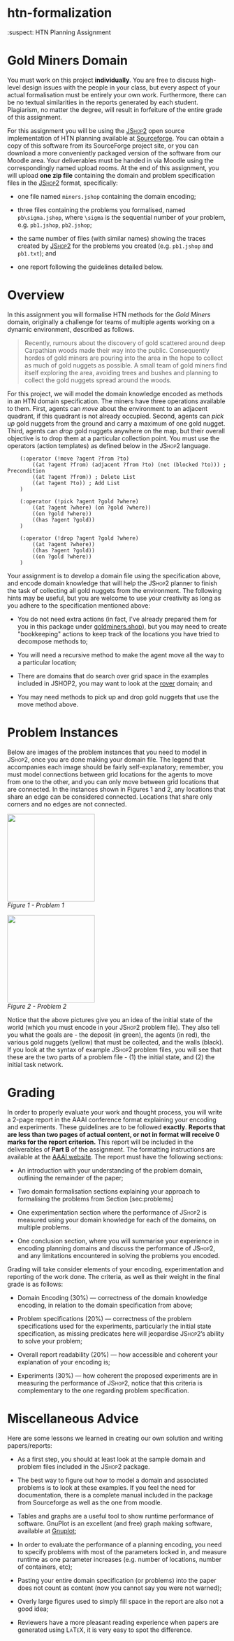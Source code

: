 # htn-formalization
:suspect: HTN Planning Assignment

Gold Miners Domain
==================

You must work on this project **individually**. You are free to discuss high-level design issues with the people in your class, but every aspect of your actual formalisation must be entirely your own work. Furthermore, there can be no textual similarities in the reports generated by each student. Plagiarism, no matter the degree, will result in forfeiture of the entire grade of this assignment.

For this assignment you will be using the <span style="font-variant:small-caps;">[JShop2](https://sourceforge.net/projects/shop/files/JSHOP2/)</span> open source implementation of HTN planning available at [Sourceforge](https://sourceforge.net/projects/shop/files/JSHOP2/). You can obtain a copy of this software from its SourceForge project site, or you can download a more conveniently packaged version of the software from our Moodle area. Your deliverables must be handed in via Moodle using the correspondingly named upload rooms. At the end of this assignment, you will upload **one zip file** containing the domain and problem specification files in the <span style="font-variant:small-caps;">[JShop2](https://sourceforge.net/projects/shop/files/JSHOP2/)</span> format, specifically:

-   one file named `miners.jshop` containing the domain encoding;

-   three files containing the problems you formalised, named `pb\sigma.jshop`, where `\sigma` is the sequential number of your problem, e.g. `pb1.jshop`, `pb2.jshop`;

-   the same number of files (with similar names) showing the traces created by <span style="font-variant:small-caps;">[JShop2](https://sourceforge.net/projects/shop/files/JSHOP2/)</span> for the problems you created (e.g. `pb1.jshop` and `pb1.txt`); and

-   one report following the guidelines detailed below.

Overview
========

In this assignment you will formalise HTN methods for the *Gold Miners* domain, originally a challenge for teams of multiple agents working on a dynamic environment, described as follows.

> Recently, rumours about the discovery of gold scattered around deep Carpathian woods made their way into the public. Consequently hordes of gold miners are pouring into the area in the hope to collect as much of gold nuggets as possible. A small team of gold miners find itself exploring the area, avoiding trees and bushes and planning to collect the gold nuggets spread around the woods.

For this project, we will model the domain knowledge encoded as methods in an HTN domain specification. The miners have three operations available to them. First, agents can *move* about the environment to an adjacent quadrant, if this quadrant is not already occupied. Second, agents can *pick up* gold nuggets from the ground and carry a maximum of one gold nugget. Third, agents can *drop* gold nuggets anywhere on the map, but their overall objective is to drop them at a particular collection point. You must use the operators (action templates) as defined below in the <span style="font-variant:small-caps;">JShop2</span> language.

```LISP
    (:operator (!move ?agent ?from ?to)
        ((at ?agent ?from) (adjacent ?from ?to) (not (blocked ?to))) ; Precondition
        ((at ?agent ?from)) ; Delete List
        ((at ?agent ?to)) ; Add List
    )

    (:operator (!pick ?agent ?gold ?where)
        ((at ?agent ?where) (on ?gold ?where))
        ((on ?gold ?where))
        ((has ?agent ?gold))
    )   

    (:operator (!drop ?agent ?gold ?where)
        ((at ?agent ?where))
        ((has ?agent ?gold))
        ((on ?gold ?where))
    )
```

Your assignment is to develop a domain file using the specification above, and encode domain knowledge that will help the <span style="font-variant:small-caps;">JShop2</span> planner to finish the task of collecting all gold nuggets from the environment. The following hints may be useful, but you are welcome to use your creativity as long as you adhere to the specification mentioned above:

-   You do not need extra actions (in fact, I've already prepared them for you in this package under [goldminers.shop](htn/goldminers.shop)), but you may need to create "bookkeeping" actions to keep track of the locations you have tried to decompose methods to;

-   You will need a recursive method to make the agent move all the way to a particular location;

-   There are domains that do search over grid space in the examples included in JSHOP2, you may want to look at the [rover](jshop2/examples/rover) domain; and

-   You may need methods to pick up and drop gold nuggets that use the move method above.

Problem Instances
=================

Below are images of the problem instances that you need to model in <span style="font-variant:small-caps;">JShop2</span>, once you are done making your domain file. The legend that accompanies each image should be fairly self-explanatory; remember, you must model connections between grid locations for the agents to move from one to the other, and you can only move between grid locations that are connected. In the instances shown in Figures 1 and 2, any locations that share an edge can be considered connected. Locations that share only corners and no edges are not connected.

<!--![Problem 1](https://github.com/pucrs-automated-planning/htn-formalization/raw/master/prob1.png "Problem 1")-->
<img src="https://github.com/pucrs-automated-planning/htn-formalization/raw/master/prob1.png" width="200"></br>
_Figure 1 - Problem 1_

<!--![Problem 2](https://github.com/pucrs-automated-planning/htn-formalization/raw/master/prob2.png "Problem 2")-->
<img src="https://github.com/pucrs-automated-planning/htn-formalization/raw/master/prob2.png" width="200"></br>
_Figure 2 - Problem 2_

Notice that the above pictures give you an idea of the initial state of the world (which you must encode in your <span style="font-variant:small-caps;">JShop2</span> problem file). They also tell you what the goals are - the deposit (in green), the agents (in red), the various gold nuggets (yellow) that must be collected, and the walls (black). If you look at the syntax of example <span style="font-variant:small-caps;">JShop2</span> problem files, you will see that these are the two parts of a problem file - (1) the initial state, and (2) the initial task network.

Grading
=======

In order to properly evaluate your work and thought process, you will write a 2-page report in the AAAI conference format explaining your encoding and experiments. These guidelines are to be followed **exactly**. **Reports that are less than two pages of actual content, or not in format will receive 0 marks for the report criterion.** This report will be included in the deliverables of **Part B** of the assignment. The formatting instructions are available at the [AAAI website](http://www.aaai.org/Publications/Templates/AuthorKit.zip). The report must have the following sections:

-   An introduction with your understanding of the problem domain, outlining the remainder of the paper;

-   Two domain formalisation sections explaining your approach to formalising the problems from Section \[sec:problems\]

-   One experimentation section where the performance of <span style="font-variant:small-caps;">JShop2</span> is measured using your domain knowledge for each of the domains, on multiple problems.

-   One conclusion section, where you will summarise your experience in encoding planning domains and discuss the performance of <span style="font-variant:small-caps;">JShop2</span>, and any limitations encountered in solving the problems you encoded.

Grading will take consider elements of your encoding, experimentation and reporting of the work done. The criteria, as well as their weight in the final grade is as follows:

-   Domain Encoding (30%) — correctness of the domain knowledge encoding, in relation to the domain specification from above;

-   Problem specifications (20%) — correctness of the problem specifications used for the experiments, particularly the initial state specification, as missing predicates here will jeopardise <span style="font-variant:small-caps;">JShop2</span>’s ability to solve your problem;

-   Overall report readability (20%) — how accessible and coherent your explanation of your encoding is;

-   Experiments (30%) — how coherent the proposed experiments are in measuring the performance of <span style="font-variant:small-caps;">JShop2</span>, notice that this criteria is complementary to the one regarding problem specification.

Miscellaneous Advice
====================

Here are some lessons we learned in creating our own solution and writing papers/reports:

-   As a first step, you should at least look at the sample domain and problem files included in the <span style="font-variant:small-caps;">JShop2</span> package.

-   The best way to figure out how to model a domain and associated problems is to look at these examples. If you feel the need for documentation, there is a complete manual included in the package from Sourceforge as well as the one from moodle.

-   Tables and graphs are a useful tool to show runtime performance of software. GnuPlot is an excellent (and free) graph making software, available at [Gnuplot](http://www.gnuplot.info/);

-   In order to evaluate the performance of a planning encoding, you need to specify problems with most of the parameters locked in, and measure runtime as one parameter increases (e.g. number of locations, number of containers, etc);

-   Pasting your entire domain specification (or problems) into the paper does not count as content (now you cannot say you were not warned);

-   Overly large figures used to simply fill space in the report are also not a good idea;

-   Reviewers have a more pleasant reading experience when papers are generated using <span style="font-variant:small-caps;">LaTeX</span>, it is very easy to spot the difference.
